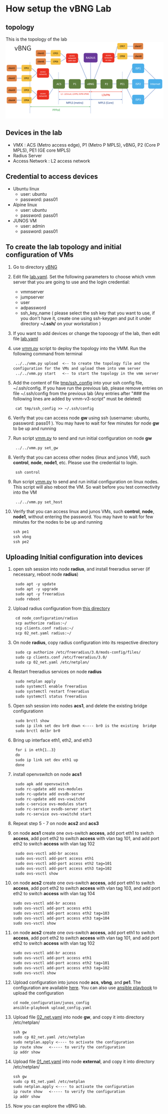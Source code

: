 # How setup the vBNG Lab
## topology
This is the topology of the lab
![topology](images/topology.png)

## Devices in the lab

- VMX : ACS (Metro access edge), P1 (Metro P MPLS), vBNG, P2 (Core P MPLS), PE1 (GE core MPLS)
- Radius Server
- Access Network : L2 access network

## Credential to access devices
- Ubuntu linux
    - user: ubuntu
    - password: pass01
- Alpine linux
    - user: ubuntu
    - password: pass01
- JUNOS VM
    - user: admin
    - password: pass01

## To create the lab topology and initial configuration of VMs
1. Go to directory [vBNG](./)
2. Edit file [lab.yaml](./lab.yaml). Set the following parameters to choose which vmm server that you are going to use and the login credential:
    - vmmserver 
    - jumpserver
    - user 
    - adpassword
    - ssh_key_name ( please select the ssh key that you want to use, if you don't have it, create one using ssh-keygen and put it under directory **~/.ssh/** on your workstation )
3. If you want to add devices or change the topooogy of the lab, then edit file [lab.yaml](lab.yaml)
4. use [vmm.py](../../vmm.py) script to deploy the topology into the VMM. Run the following command from terminal

        ../../vmm.py upload  <-- to create the topology file and the configuration for the VMs and upload them into vmm server
        ../../vmm.py start   <-- to start the topology in the vmm server

5. Add the content of file [tmp/ssh_config](tmp/ssh_config) into your ssh config file, ~/.ssh/config. If you have run the previous lab, please remove entries on file ~/.ssh/config from the previous lab (Any entries after "### the following lines are added by vmm-v3-script" must be deleted)

        cat tmp/ssh_config >> ~/.ssh/config

6. Verify that you can access node **gw** using ssh (username: ubuntu,  password: pass01 ). You may have to wait for few minutes for node **gw** to be up and running
7. Run script [vmm.py](../../vmm.py) to send and run initial configuration on node **gw**

        ../../vmm.py set_gw

8. Verify that you can access other nodes (linux and junos VM), such **control**, **node**, **node1**, etc. Please use the credential to login.

        ssh control

9. Run script [vmm.py](../../vmm.py) to send and run initial configuration on linux nodes. This script will also reboot the VM. So wait before you test connectivity into the VM

        ../../vmm.py set_host

10. Verify that you can access linux and junos VMs, such **control**, **node**, **node1**, without entering the password. You may have to wait for few minutes for the nodes to be up and running

        ssh pe1
        ssh vbng
        ssh pe2

## Uploading Initial configuration into devices
1. open ssh session into node **radius**, and install freeradius server (if necessary, reboot node **radius**)

        sudo apt -y update 
        sudo apt -y upgrade
        sudo apt -y freeradius
        sudo reboot

2. Upload radius configuration from [this directory](./node_configuration/radius/)

        cd node_configuration/radius
        scp authorize radius:~/
        scp clients.conf radius:~/
        scp 02_net.yaml radius:~/
         
3. On node **radius**, copy radius configuration into its respective directory

        sudo cp authorize /etc/freeradius/3.0/mods-config/files/
        sudo cp clients.conf /etc/freeradius/3.0/
        sudo cp 02_net.yaml /etc/netplan/

4. Restart freeradius services on node **radius**

        sudo netplan apply
        sudo systemctl enable freeradius
        sudo systemctl restart freeradius
        sudo systemctl status freeradius

5. Open ssh session into nodes **acs1**, and delete the existing bridge configurationn
        
        sudo brctl show
        sudo ip ilnk set dev br0 down <---- br0 is the existing  bridge
        sudo brctl delbr br0

6. Bring up interface eth1, eth2, and eth3
        
        for i in eth{1..3}
        do 
        sudo ip link set dev eth1 up
        done
7. install openvswitch on node **acs1**

        sudo apk add openvswitch
        sudo rc-update add ovs-modules
        sudo rc-update add ovsdb-server
        sudo rc-update add ovs-vswitchd
        sudo c-service ovs-modules start
        sudo rc-service ovsdb-server start
        sudo rc-service ovs-vswitchd start

8. Repeat step 5 - 7 on node **acs2** and **acs3**
9. on node **acs1** create one ovs-switch **access**, add port eth1 to switch **access**, add port eth2 to switch **access** with vlan tag 101, and add port eth2 to switch **access** with vlan tag 102

        sudo ovs-vsctl add-br access
        sudo ovs-vsctl add-port access eth1
        sudo ovs-vsctl add-port access eth2 tag=101
        sudo ovs-vsctl add-port access eth3 tag=102
        sudo ovs-vsctl show

10. on node **acs2** create one ovs-switch **access**, add port eth1 to switch **access**, add port eth2 to switch **access** with vlan tag 103, and add port eth2 to switch **access** with vlan tag 104


        sudo ovs-vsctl add-br access
        sudo ovs-vsctl add-port access eth1
        sudo ovs-vsctl add-port access eth2 tag=103
        sudo ovs-vsctl add-port access eth3 tag=104
        sudo ovs-vsctl show

11. on node **acs2** create one ovs-switch **access**, add port eth1 to switch **access**, add port eth2 to switch **access** with vlan tag 101, and add port eth2 to switch **access** with vlan tag 102

        sudo ovs-vsctl add-br access
        sudo ovs-vsctl add-port access eth1
        sudo ovs-vsctl add-port access eth2 tag=101
        sudo ovs-vsctl add-port access eth3 tag=102
        sudo ovs-vsctl show

12. Upload configuration into junos node **acs**, **vbng**, and **pe1**. The configuration are available [here](node_configuration/junos_config). You can also use [ansible playbook](node_configuration/junos_config/upload_config.yaml) to upload the configuration

        cd node_configuration/junos_config
        ansible-playbook upload_config.yaml

13. Upload file  [02_net.yaml](node_configuration/gw/02_net.yaml) into node **gw**, and copy it into directory /etc/netplan/

        ssh gw 
        sudo cp 02_net.yaml /etc/netplan
        sudo netplan.apply <---- to activate the configuration
        ip route show   <----- to verify the configuration
        ip addr show

14. Upload file [01_net.yaml](node_configuration/external/01_net.yaml) into node **external**, and copy it into directory /etc/netplan/

        ssh gw 
        sudo cp 01_net.yaml /etc/netplan
        sudo netplan.apply <---- to activate the configuration
        ip route show   <----- to verify the configuration
        ip addr show

14. Now you can explore the vBNG lab.
